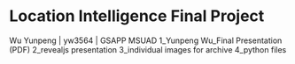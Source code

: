 # Location Intelligence Final Project
Wu Yunpeng | yw3564 | GSAPP MSUAD
1_Yunpeng Wu_Final Presentation (PDF)
2_revealjs presentation
3_individual images for archive
4_python files